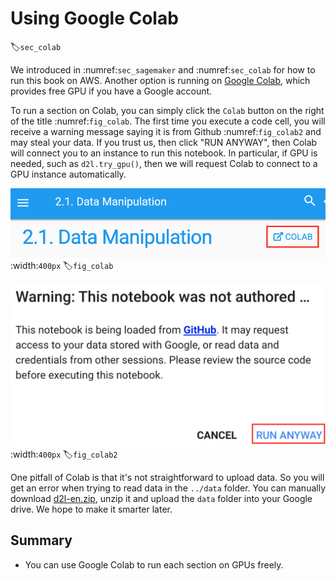 # Using Google Colab
:label:`sec_colab`

We introduced in :numref:`sec_sagemaker` and :numref:`sec_colab` for how to run this book on AWS. Another option is running on [Google Colab](https://colab.research.google.com/), which provides free GPU if you have a Google account. 

To run a section on Colab, you can simply click the `Colab` button on the right of the title :numref:`fig_colab`. The first time you execute a code cell, you will receive a warning message saying it is from Github :numref:`fig_colab2` and may steal your data. If you trust us, then click "RUN ANYWAY", then Colab will connect you to an instance to run this notebook. In particular, if GPU is needed, such as `d2l.try_gpu()`, then we will request Colab to connect to a GPU instance automatically. 

![Open a section on Colab](../img/colab.png)
:width:`400px`
:label:`fig_colab`

![The warning message for running a section on Colab](../img/colab-2.png)
:width:`400px`
:label:`fig_colab2`


One pitfall of Colab is that it's not straightforward to upload data. So you will get an error when trying to read data in the `../data` folder. You can manually download [d2l-en.zip](https://d2l.ai/d2l-en.zip), unzip it and upload the `data` folder into your Google drive. We hope to make it smarter later. 

## Summary

- You can use Google Colab to run each section on GPUs freely. 
